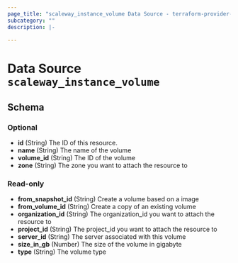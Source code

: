 ```yaml
---
page_title: "scaleway_instance_volume Data Source - terraform-provider-scaleway"
subcategory: ""
description: |-
  
---
```


# Data Source `scaleway_instance_volume`





## Schema

### Optional

- **id** (String) The ID of this resource.
- **name** (String) The name of the volume
- **volume_id** (String) The ID of the volume
- **zone** (String) The zone you want to attach the resource to

### Read-only

- **from_snapshot_id** (String) Create a volume based on a image
- **from_volume_id** (String) Create a copy of an existing volume
- **organization_id** (String) The organization_id you want to attach the resource to
- **project_id** (String) The project_id you want to attach the resource to
- **server_id** (String) The server associated with this volume
- **size_in_gb** (Number) The size of the volume in gigabyte
- **type** (String) The volume type


